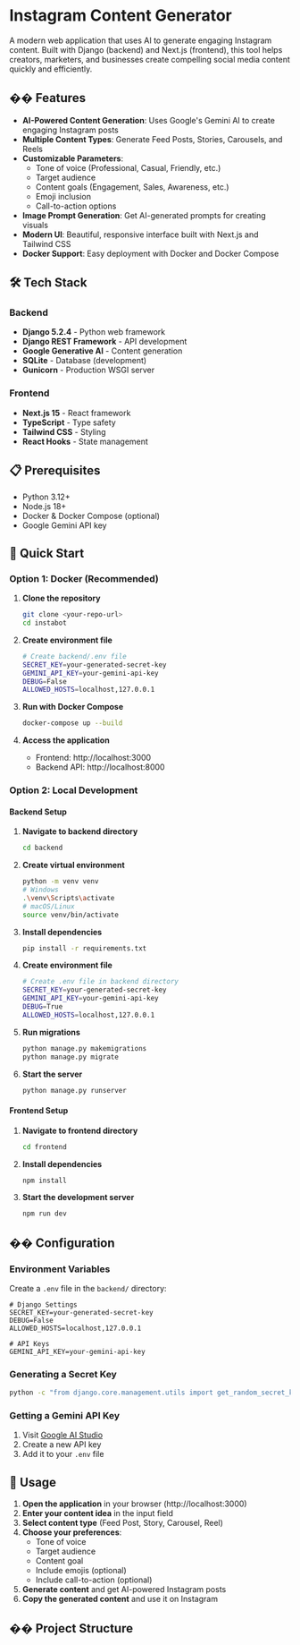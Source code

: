 # Instagram Content Generator

A modern web application that uses AI to generate engaging Instagram content. Built with Django (backend) and Next.js (frontend), this tool helps creators, marketers, and businesses create compelling social media content quickly and efficiently.

## �� Features

- **AI-Powered Content Generation**: Uses Google's Gemini AI to create engaging Instagram posts
- **Multiple Content Types**: Generate Feed Posts, Stories, Carousels, and Reels
- **Customizable Parameters**: 
  - Tone of voice (Professional, Casual, Friendly, etc.)
  - Target audience
  - Content goals (Engagement, Sales, Awareness, etc.)
  - Emoji inclusion
  - Call-to-action options
- **Image Prompt Generation**: Get AI-generated prompts for creating visuals
- **Modern UI**: Beautiful, responsive interface built with Next.js and Tailwind CSS
- **Docker Support**: Easy deployment with Docker and Docker Compose

## 🛠️ Tech Stack

### Backend
- **Django 5.2.4** - Python web framework
- **Django REST Framework** - API development
- **Google Generative AI** - Content generation
- **SQLite** - Database (development)
- **Gunicorn** - Production WSGI server

### Frontend
- **Next.js 15** - React framework
- **TypeScript** - Type safety
- **Tailwind CSS** - Styling
- **React Hooks** - State management

## 📋 Prerequisites

- Python 3.12+
- Node.js 18+
- Docker & Docker Compose (optional)
- Google Gemini API key

## 🚀 Quick Start

### Option 1: Docker (Recommended)

1. **Clone the repository**
   ```bash
   git clone <your-repo-url>
   cd instabot
   ```

2. **Create environment file**
   ```bash
   # Create backend/.env file
   SECRET_KEY=your-generated-secret-key
   GEMINI_API_KEY=your-gemini-api-key
   DEBUG=False
   ALLOWED_HOSTS=localhost,127.0.0.1
   ```

3. **Run with Docker Compose**
   ```bash
   docker-compose up --build
   ```

4. **Access the application**
   - Frontend: http://localhost:3000
   - Backend API: http://localhost:8000

### Option 2: Local Development

#### Backend Setup

1. **Navigate to backend directory**
   ```bash
   cd backend
   ```

2. **Create virtual environment**
   ```bash
   python -m venv venv
   # Windows
   .\venv\Scripts\activate
   # macOS/Linux
   source venv/bin/activate
   ```

3. **Install dependencies**
   ```bash
   pip install -r requirements.txt
   ```

4. **Create environment file**
   ```bash
   # Create .env file in backend directory
   SECRET_KEY=your-generated-secret-key
   GEMINI_API_KEY=your-gemini-api-key
   DEBUG=True
   ALLOWED_HOSTS=localhost,127.0.0.1
   ```

5. **Run migrations**
   ```bash
   python manage.py makemigrations
   python manage.py migrate
   ```

6. **Start the server**
   ```bash
   python manage.py runserver
   ```

#### Frontend Setup

1. **Navigate to frontend directory**
   ```bash
   cd frontend
   ```

2. **Install dependencies**
   ```bash
   npm install
   ```

3. **Start the development server**
   ```bash
   npm run dev
   ```

## �� Configuration

### Environment Variables

Create a `.env` file in the `backend/` directory:

```env
# Django Settings
SECRET_KEY=your-generated-secret-key
DEBUG=False
ALLOWED_HOSTS=localhost,127.0.0.1

# API Keys
GEMINI_API_KEY=your-gemini-api-key
```

### Generating a Secret Key

```bash
python -c "from django.core.management.utils import get_random_secret_key; print(get_random_secret_key())"
```

### Getting a Gemini API Key

1. Visit [Google AI Studio](https://makersuite.google.com/app/apikey)
2. Create a new API key
3. Add it to your `.env` file

## 📱 Usage

1. **Open the application** in your browser (http://localhost:3000)
2. **Enter your content idea** in the input field
3. **Select content type** (Feed Post, Story, Carousel, Reel)
4. **Choose your preferences**:
   - Tone of voice
   - Target audience
   - Content goal
   - Include emojis (optional)
   - Include call-to-action (optional)
5. **Generate content** and get AI-powered Instagram posts
6. **Copy the generated content** and use it on Instagram

## ��️ Project Structure

```
